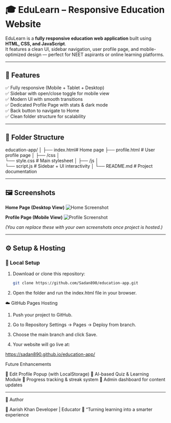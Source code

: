 # 🎓 EduLearn – Responsive Education Website

EduLearn is a **fully responsive education web application** built using **HTML, CSS, and JavaScript**.  
It features a clean UI, sidebar navigation, user profile page, and mobile-optimized design — perfect for NEET aspirants or online learning platforms.

---

## 🚀 Features

✅ Fully responsive (Mobile + Tablet + Desktop)  
✅ Sidebar with open/close toggle for mobile view  
✅ Modern UI with smooth transitions  
✅ Dedicated Profile Page with stats & dark mode  
✅ Back button to navigate to Home  
✅ Clean folder structure for scalability  

---

## 🧩 Folder Structure
education-app/ │ 
├── index.html# Home page 
├── profile.html # User profile page │ 
├── /css │   
  └── style.css  # Main stylesheet 
│ 
├── /js │   
  └── script.js # Sidebar + UI interactivity │ 
└── README.md # Project documentation


---

## 🖼️ Screenshots

**Home Page (Desktop View)**
![Home Screenshot](https://i.ibb.co/FJ2DybN/edulearn-home.png)

**Profile Page (Mobile View)**
![Profile Screenshot](https://i.ibb.co/6n7Lx5M/user.png)

*(You can replace these with your own screenshots once project is hosted.)*

---

## ⚙️ Setup & Hosting

### 🧱 Local Setup
1. Download or clone this repository:
   ```bash
   git clone https://github.com/Sadan890/education-app.git
   
2. Open the folder and run the index.html file in your browser.



☁️ GitHub Pages Hosting

1. Push your project to GitHub.


2. Go to Repository Settings → Pages → Deploy from branch.


3. Choose the main branch and click Save.


4. Your website will go live at:

https://sadan890.github.io/education-app/



Future Enhancements

🔹 Edit Profile Popup (with LocalStorage)
🔹 AI-based Quiz & Learning Module
🔹 Progress tracking & streak system
🔹 Admin dashboard for content updates


---

🪪 Author

👤 Aarish Khan
   Developer | Educator
💬 “Turning learning into a smarter experience
